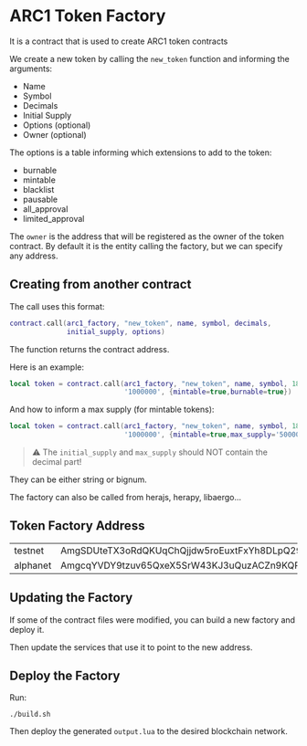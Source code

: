 # ARC1 Token Factory

It is a contract that is used to create ARC1 token contracts

We create a new token by calling the `new_token` function and informing
the arguments:

* Name
* Symbol
* Decimals
* Initial Supply
* Options (optional)
* Owner   (optional)

The options is a table informing which extensions to add to the token:

* burnable
* mintable
* blacklist
* pausable
* all_approval
* limited_approval

The `owner` is the address that will be registered as the owner of the
token contract. By default it is the entity calling the factory, but
we can specify any address.


## Creating from another contract

The call uses this format:

```lua
contract.call(arc1_factory, "new_token", name, symbol, decimals,
              initial_supply, options)
```

The function returns the contract address.

Here is an example:

```lua
local token = contract.call(arc1_factory, "new_token", name, symbol, 18,
                            '1000000', {mintable=true,burnable=true})
```

And how to inform a max supply (for mintable tokens):

```lua
local token = contract.call(arc1_factory, "new_token", name, symbol, 18,
                            '1000000', {mintable=true,max_supply='5000000'})
```

> :warning: The `initial_supply` and `max_supply` should NOT contain the decimal part!

They can be either string or bignum.

The factory can also be called from herajs, herapy, libaergo...


## Token Factory Address

<table>
  <tr><td>testnet</td><td>AmgSDUteTX3oRdQKUqChQjjdw5roEuxtFxYh8DLpQ29PRNeBWtjj</td></tr>
  <tr><td>alphanet</td><td>AmgcqYVDY9tzuv65QxeX5SrW43KJ3uQuzACZn9KQPqSxtLbR8NvC</td></tr>
</table>


## Updating the Factory

If some of the contract files were modified, you can build a new factory and deploy it.

Then update the services that use it to point to the new address.


## Deploy the Factory

Run:

```
./build.sh
```

Then deploy the generated `output.lua` to the desired blockchain network.
